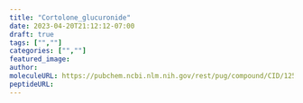```yaml
---
title: "Cortolone_glucuronide"
date: 2023-04-20T21:12:12-07:00
draft: true
tags: ["",""]
categories: ["",""]
featured_image: 
author: 
moleculeURL: https://pubchem.ncbi.nlm.nih.gov/rest/pug/compound/CID/125853/record/SDF/?record_type=3d&response_type=display
peptideURL:
---
```

